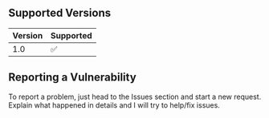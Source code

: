 ## Supported Versions

| Version | Supported          |
| ------- | ------------------ |
| 1.0   | :white_check_mark: |

## Reporting a Vulnerability

To report a problem, just head to the Issues section and start a new request.
Explain what happened in details and I will try to help/fix issues.
